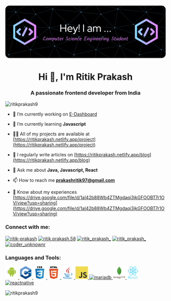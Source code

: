 ![Header](https://github.com/ritikprakash9/ritikprakash9/blob/main/github-header-image%20(2).png)
<h1 align="center">Hi 👋, I'm Ritik Prakash</h1>
<h3 align="center">A passionate frontend developer from India</h3>

<p align="left"> <img src="https://komarev.com/ghpvc/?username=ritikprakash9&label=Profile%20views&color=0e75b6&style=flat" alt="ritikprakash9" /> </p>

- 🔭 I’m currently working on [E-Dashboard](https://github.com/ritikprakash9/E-Commerce-Dashboard)

- 🌱 I’m currently learning **Javascript**

- 👨‍💻 All of my projects are available at [https://ritikprakash.netlify.app/project](https://ritikprakash.netlify.app/project)

- 📝 I regularly write articles on [https://ritikprakash.netlify.app/blog](https://ritikprakash.netlify.app/blog)

- 💬 Ask me about **Java, Javascript, React**

- 📫 How to reach me **prakashritik97@gmail.com**

- 📄 Know about my experiences [https://drive.google.com/file/d/1aI42b88Wb4ZTMgdaqi3jkGFOOBT7r1OV/view?usp=sharing](https://drive.google.com/file/d/1aI42b88Wb4ZTMgdaqi3jkGFOOBT7r1OV/view?usp=sharing)

<h3 align="left">Connect with me:</h3>
<p align="left">
<a href="https://linkedin.com/in/ritik-prakash" target="blank"><img align="center" src="https://raw.githubusercontent.com/rahuldkjain/github-profile-readme-generator/master/src/images/icons/Social/linked-in-alt.svg" alt="ritik-prakash" height="30" width="40" /></a>
<a href="https://fb.com/ritik.prakash.58" target="blank"><img align="center" src="https://raw.githubusercontent.com/rahuldkjain/github-profile-readme-generator/master/src/images/icons/Social/facebook.svg" alt="ritik.prakash.58" height="30" width="40" /></a>
<a href="https://instagram.com/ritik_prakash_" target="blank"><img align="center" src="https://raw.githubusercontent.com/rahuldkjain/github-profile-readme-generator/master/src/images/icons/Social/instagram.svg" alt="ritik_prakash_" height="30" width="40" /></a>
<a href="https://www.hackerrank.com/ritik_prakash_" target="blank"><img align="center" src="https://raw.githubusercontent.com/rahuldkjain/github-profile-readme-generator/master/src/images/icons/Social/hackerrank.svg" alt="ritik_prakash_" height="30" width="40" /></a>
<a href="https://www.leetcode.com/coder_unknownr" target="blank"><img align="center" src="https://raw.githubusercontent.com/rahuldkjain/github-profile-readme-generator/master/src/images/icons/Social/leet-code.svg" alt="coder_unknownr" height="30" width="40" /></a>
</p>

<h3 align="left">Languages and Tools:</h3>
<p align="left"> <a href="https://developer.android.com" target="_blank" rel="noreferrer"> <img src="https://raw.githubusercontent.com/devicons/devicon/master/icons/android/android-original-wordmark.svg" alt="android" width="40" height="40"/> </a> <a href="https://www.w3schools.com/cpp/" target="_blank" rel="noreferrer"> <img src="https://raw.githubusercontent.com/devicons/devicon/master/icons/cplusplus/cplusplus-original.svg" alt="cplusplus" width="40" height="40"/> </a> <a href="https://www.w3schools.com/css/" target="_blank" rel="noreferrer"> <img src="https://raw.githubusercontent.com/devicons/devicon/master/icons/css3/css3-original-wordmark.svg" alt="css3" width="40" height="40"/> </a> <a href="https://www.w3.org/html/" target="_blank" rel="noreferrer"> <img src="https://raw.githubusercontent.com/devicons/devicon/master/icons/html5/html5-original-wordmark.svg" alt="html5" width="40" height="40"/> </a> <a href="https://www.java.com" target="_blank" rel="noreferrer"> <img src="https://raw.githubusercontent.com/devicons/devicon/master/icons/java/java-original.svg" alt="java" width="40" height="40"/> </a> <a href="https://developer.mozilla.org/en-US/docs/Web/JavaScript" target="_blank" rel="noreferrer"> <img src="https://raw.githubusercontent.com/devicons/devicon/master/icons/javascript/javascript-original.svg" alt="javascript" width="40" height="40"/> </a> <a href="https://mariadb.org/" target="_blank" rel="noreferrer"> <img src="https://www.vectorlogo.zone/logos/mariadb/mariadb-icon.svg" alt="mariadb" width="40" height="40"/> </a> <a href="https://www.mongodb.com/" target="_blank" rel="noreferrer"> <img src="https://raw.githubusercontent.com/devicons/devicon/master/icons/mongodb/mongodb-original-wordmark.svg" alt="mongodb" width="40" height="40"/> </a> <a href="https://reactjs.org/" target="_blank" rel="noreferrer"> <img src="https://raw.githubusercontent.com/devicons/devicon/master/icons/react/react-original-wordmark.svg" alt="react" width="40" height="40"/> </a> <a href="https://reactnative.dev/" target="_blank" rel="noreferrer"> <img src="https://reactnative.dev/img/header_logo.svg" alt="reactnative" width="40" height="40"/> </a> </p>

<p><img align="center" src="https://github-readme-stats.vercel.app/api/top-langs?username=ritikprakash9&show_icons=true&locale=en&layout=compact" alt="ritikprakash9" /></p>
